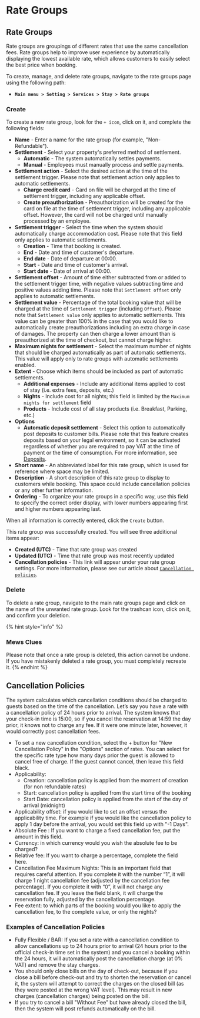 # Rate Groups

## Rate Groups

Rate groups are groupings of different rates that use the same cancellation fees. Rate groups help to improve user experience by automatically displaying the lowest available rate, which allows customers to easily select the best price when booking.

To create, manage, and delete rate groups, navigate to the rate groups page using the following path:

* **`Main menu > Setting > Services > Stay > Rate groups`**

### Create

To create a new rate group, look for the `+ icon`, click on it, and complete the following fields:

* **Name** - Enter a name for the rate group \(for example, "Non-Refundable"\).
* **Settlement** - Select your property's preferred method of settlement.
  * **Automatic** - The system automatically settles payments.
  * **Manual** - Employees must manually process and settle payments.
* **Settlement action** - Select the desired action at the time of the settlement trigger. Please note that settlement action only applies to automatic settlements.
  * **Charge credit card** - Card on file will be charged at the time of settlement trigger, including any applicable offset.
  * **Create preauthorization** - Preauthorization will be created for the card on file at the time of settlement trigger, including any applicable offset. However, the card will not be charged until manually processed by an employee.
* **Settlement trigger** - Select the time when the system should automatically charge accommodation cost. Please note that this field only applies to automatic settlements.
  * **Creation** - Time that booking is created.
  * **End** - Date and time of customer's departure.
  * **End date** - Date of departure at 00:00.
  * **Start** - Date and time of customer's arrival.
  * **Start date** - Date of arrival at 00:00.
* **Settlement offset** - Amount of time either subtracted from or added to the settlement trigger time, with negative values subtracting time and positive values adding time. Please note that `Settlement offset` only applies to automatic settlements. 
* **Settlement value** - Percentage of the total booking value that will be charged at the time of `Settlement trigger` \(including `Offset`\). Please note that `Settlement value` only applies to automatic settlements. This value can be greater than 100% in the case that you would like to automatically create preauthorizations including an extra charge in case of damages. The property can then charge a lower amount than is preauthorized at the time of checkout, but cannot charge higher. 
* **Maximum nights for settlement** - Select the maximum number of nights that should be charged automatically as part of automatic settlements. This value will apply only to rate groups with automatic settlements enabled. 
* **Extent** - Choose which items should be included as part of automatic settlements. 
  * **Additional expenses** - Include any additional items applied to cost of stay \(i.e. extra fees, deposits, etc.\)
  * **Nights** - Include cost for all nights; this field is limited by the `Maximum nights for settlement` field
  * **Products** - Include cost of all stay products \(i.e. Breakfast, Parking, etc.\)
* **Options**
  * **Automatic deposit settlement** - Select this option to automatically post deposits to customer bills. Please note that this feature creates deposits based on your legal environment, so it can be activated regardless of whether you are required to pay VAT at the time of payment or the time of consumption. For more information, see [Deposits](https://mews-systems.gitbook.io/guide/commander/profiles/customer-profile/billing/deposits).
* **Short name** - An abbreviated label for this rate group, which is used for reference where space may be limited.
* **Description** - A short description of this rate group to display to customers while booking. This space could include cancellation policies or any other further information. 
* **Ordering** - To organize your rate groups in a specific way, use this field to specify the correct order display, with lower numbers appearing first and higher numbers appearing last. 

When all information is correctly entered, click the `Create` button.

This rate group was successfully created. You will see three additional items appear:

* **Created \(UTC\)** - Time that rate group was created
* **Updated \(UTC\)** - Time that rate group was most recently updated
* **Cancellation policies** - This link will appear under your rate group settings. For more information, please see our article about [`Cancellation policies`]().

### Delete

To delete a rate group, navigate to the main rate groups page and click on the name of the unwanted rate group. Look for the trashcan icon, click on it, and confirm your deletion.

{% hint style="info" %}
### Mews Clues

Please note that once a rate group is deleted, this action cannot be undone. If you have mistakenly deleted a rate group, you must completely recreate it.
{% endhint %}

## Cancellation Policies

The system calculates which cancellation conditions should be charged to guests based on the time of the cancellation. Let’s say you have a rate with a cancellation policy of 24 hours prior to arrival. The system knows that your check-in time is 15:00, so if you cancel the reservation at 14:59 the day prior, it knows not to charge any fee. If it were one minute later, however, it would correctly post cancellation fees.

* To set a new cancellation condition, select the + button for "New Cancellation Policy" in the "Options" section of rates. You can select for the specific rate type how many days prior the guest is allowed to cancel free of charge. If the guest cannot cancel, then leave this field black.
* Applicability:
  * Creation: cancellation policy is applied from the moment of creation \(for non refundable rates\)
  * Start: cancellation policy is applied from the start time of the booking
  * Start Date: cancellation policy is applied from the start of the day of arrival \(midnight\)
* Applicability offset: if you would like to set an offset versus the applicability time. For example if you would like the cancellation policy to apply 1 day before the arrival, you would set this field up with "-1 Days".
* Absolute Fee : If you want to charge a fixed cancellation fee, put the amount in this field.
* Currency: in which currency would you wish the absolute fee to be charged?
* Relative fee: If you want to charge a percentage, complete the field here.
* Cancellation Fee Maximum Nights: This is an important field that requires careful attention. If you complete it with the number “1”, it will charge 1 night cancellation fee \(adjusted by the cancellation fee percentage\). If you complete it with “0”, it will not charge any cancellation fee. If you leave the field blank, it will charge the reservation fully, adjusted by the cancellation percentage.
* Fee extent: to which parts of the booking would you like to apply the cancellation fee, to the complete value, or only the nights?

### Examples of Cancellation Policies

*  Fully Flexible / BAR: If you set a rate with a cancellation condition to allow cancellations up to 24 hours prior to arrival \(24 hours prior to the official check-in time set in the system\) and you cancel a booking within the 24 hours, it will automatically post the cancellation charge \(at 0% VAT\) and remove the stay charges.
*  You should only close bills on the day of check-out, because if you close a bill before check-out and try to shorten the reservation or cancel it, the system will attempt to correct the charges on the closed bill \(as they were posted at the wrong VAT level\). This may result in new charges \(cancellation charges\) being posted on the bill.
*  If you try to cancel a bill "Without Fee” but have already closed the bill, then the system will post refunds automatically on the bill.

